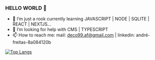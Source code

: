 ### HELLO WORLD 👋

- 🌱 I’m just a rook currently learning JAVASCRIPT | NODE | SQLITE | REACT | NEXTJS...
- 🤔 I’m looking for help with CMS | TYPESCRIPT
- 📫 How to reach me: mail: deco99.af@gmail.com | linkedin: andré-freitas-8a084120b

[![Top Langs](https://github-readme-stats.vercel.app/api/top-langs/?username=andredefreitas&layout=compact)](https://github.com/andredefreitas/github-readme-stats)

